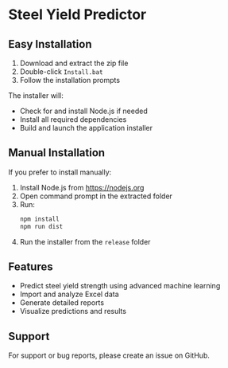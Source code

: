# Steel Yield Predictor

## Easy Installation

1. Download and extract the zip file
2. Double-click `Install.bat`
3. Follow the installation prompts

The installer will:
- Check for and install Node.js if needed
- Install all required dependencies
- Build and launch the application installer

## Manual Installation

If you prefer to install manually:

1. Install Node.js from https://nodejs.org
2. Open command prompt in the extracted folder
3. Run:
   ```bash
   npm install
   npm run dist
   ```
4. Run the installer from the `release` folder

## Features

- Predict steel yield strength using advanced machine learning
- Import and analyze Excel data
- Generate detailed reports
- Visualize predictions and results

## Support

For support or bug reports, please create an issue on GitHub.
